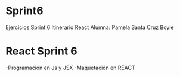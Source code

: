 # Sprint6
Ejercicios Sprint 6 Itinerario React Alumna: Pamela Santa Cruz Boyle

# React Sprint 6 
-Programación en Js y JSX
-Maquetación en REACT